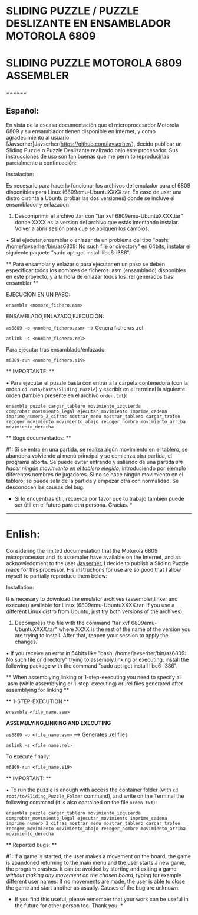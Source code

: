 # SLIDING PUZZLE / PUZZLE DESLIZANTE EN ENSAMBLADOR MOTOROLA 6809
# SLIDING PUZZLE MOTOROLA 6809 ASSEMBLER

======

## Español:

En vista de la escasa documentación que el microprocesador Motorola 6809 y su ensamblador tienen disponible en Internet, y como agradecimiento al usuario [Javserher]Javserher(https://github.com/javserher/), decido publicar un Sliding Puzzle o Puzzle Deslizante realizado bajo este procesador. Sus instrucciones de uso son tan buenas que me permito reproducirlas parcialmente a continuación:

Instalación:

Es necesario para hacerlo funcionar los archivos del emulador para el 6809 disponibles para Linux (6809emu-UbuntuXXXX.tar. En caso de usar una distro distinta a Ubuntu probar las dos versiones) donde se incluye el ensamblador y enlazador:

1. Descomprimir el archivo .tar con "tar xvf 6809emu-UbuntuXXXX.tar" donde XXXX es la version del archivo que estás intentando instalar. Volver a abrir sesión para que se apliquen los cambios.

• Si al ejecutar,ensamblar o enlazar da un problema del tipo "bash: /home/javserher/bin/as6809: No such file or directory" en 64bits, instalar el siguiente paquete "sudo apt-get install libc6-i386".

** Para ensamblar y enlazar o para ejecutar en un paso se deben especificar todos los nombres de ficheros .asm (ensamblado) disponibles en este proyecto, y a la hora de enlazar todos los .rel generados tras ensamblar **

EJECUCION EN UN PASO:

`ensambla <nombre_fichero.asm>`

ENSAMBLADO,ENLAZADO,EJECUCIÓN:

`as6809 -o <nombre_fichero.asm>` --> Genera ficheros .rel

`aslink -s <nombre_fichero.rel>`

Para ejecutar tras ensamblado/enlazado:

`m6809-run <nombre_fichero.s19>`

** IMPORTANTE: **

• Para ejecutar el puzzle basta con entrar a la carpeta contenedora (con la orden `cd ruta/hasta/Sliding_Puzzle`) y escribir en el terminal la siguiente orden (también presente en el archivo `orden.txt`):

`ensambla puzzle cargar_tablero movimiento_izquierda comprobar_movimiento_legal ejecutar_movimiento imprime_cadena imprime_numero_2_cifras mostrar_menu mostrar_tablero cargar_trofeo recoger_movimiento movimiento_abajo recoger_nombre movimiento_arriba movimiento_derecha`

** Bugs documentados: **

 #1: Si se entra en una partida, se realiza algún movimiento en el tablero, se abandona volviendo al menú principal y se comienza otra partida, el programa aborta. Se puede evitar entrando y saliendo de una partida *sin hacer ningún movimiento en el tablero elegido*, introduciendo por ejemplo diferentes nombres de jugadores. Si no se hace ningún movimiento en el tablero, se puede salir de la partida y empezar otra con normalidad. Se desconocen las causas del bug.

* Si lo encuentras útil, recuerda por favor que tu trabajo también puede ser útil en el futuro para otra persona. Gracias. *

***

# Enlish:

Considering the limited documentation that the Motorola 6809 microprocessor and its assembler have available on the Internet, and as acknowledgment to the user [Javserher](https://github.com/javserher/), I decide to publish a Sliding Puzzle made for this processor. His instructions for use are so good that I allow myself to partially reproduce them below:

Installation:

It is necesary to download the emulator archives (assembler,linker and executer) available for Linux (6809emu-UbuntuXXXX.tar. If you use a different Linux distro from Ubuntu, just try both versions of the archives).

1. Decompress the file with the command "tar xvf 6809emu-UbuntuXXXX.tar" where XXXX is the rest of the name of the version you are trying to install. After that, reopen your session to apply the changes.

• If you receive an error in 64bits like "bash: /home/javserher/bin/as6809: No such file or directory" trying to assembly,linking or executing, install the following package with the command "sudo apt-get install libc6-i386".

** When assemblying,linking or 1-step-executing you need to specify all .asm (while assemblying or 1-step-executing) or .rel files generated after assemblying for linking **

** 1-STEP-EXECUTION **

`ensambla <file_name.asm>`

**ASSEMBLYING,LINKING AND EXECUTING**

`as6809 -o <file_name.asm>` --> Generates .rel files

`aslink -s <file_name.rel>`

To execute finally:

`m6809-run <file_name.s19>`

** IMPORTANT: **

• To run the puzzle is enough with access the container folder (with `cd root/to/Sliding_Puzzle_Folder` command), and write on the Terminal the following command (it is also contained on the file `orden.txt`):

`ensambla puzzle cargar_tablero movimiento_izquierda comprobar_movimiento_legal ejecutar_movimiento imprime_cadena imprime_numero_2_cifras mostrar_menu mostrar_tablero cargar_trofeo recoger_movimiento movimiento_abajo recoger_nombre movimiento_arriba movimiento_derecha`

** Reported bugs: **

 #1: If a game is started, the user makes a movement on the board, the game is abandoned returning to the main menu and the user starts a new game, the program crashes. It can be avoided by starting and exiting a game *without making any movement on the chosen board*, typing for example different user names. If no movements are made, the user is able to close the game and start another as usually. Causes of the bug are unknown.

* If you find this useful, please remember that your work can be useful in the future for other person too. Thank you. *